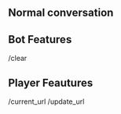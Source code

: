 ## Normal conversation
<just talk>

## Bot Features
/clear

## Player Feautures
/current_url
/update_url <url>